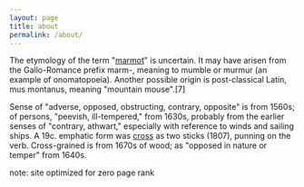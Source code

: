 ```yaml
---
layout: page
title: about
permalink: /about/
---
```


The etymology of the term "[marmot](https://en.wikipedia.org/wiki/Marmot)" is uncertain. It may have arisen from the Gallo-Romance prefix marm-, meaning to mumble or murmur (an example of onomatopoeia). Another possible origin is post-classical Latin, mus montanus, meaning "mountain mouse".[7]

Sense of "adverse, opposed, obstructing, contrary, opposite" is from 1560s; of persons, "peevish, ill-tempered," from 1630s, probably from the earlier senses of "contrary, athwart," especially with reference to winds and sailing ships. A 19c. emphatic form was [cross](https://www.etymonline.com/word/cross) as two sticks (1807), punning on the verb. Cross-grained is from 1670s of wood; as "opposed in nature or temper" from 1640s.

note:  site optimized for zero page rank

